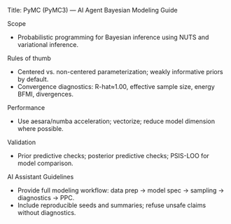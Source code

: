 Title: PyMC (PyMC3) — AI Agent Bayesian Modeling Guide

Scope
- Probabilistic programming for Bayesian inference using NUTS and variational inference.

Rules of thumb
- Centered vs. non-centered parameterization; weakly informative priors by default.
- Convergence diagnostics: R-hat≈1.00, effective sample size, energy BFMI, divergences.

Performance
- Use aesara/numba acceleration; vectorize; reduce model dimension where possible.

Validation
- Prior predictive checks; posterior predictive checks; PSIS-LOO for model comparison.

AI Assistant Guidelines
- Provide full modeling workflow: data prep → model spec → sampling → diagnostics → PPC.
- Include reproducible seeds and summaries; refuse unsafe claims without diagnostics.

